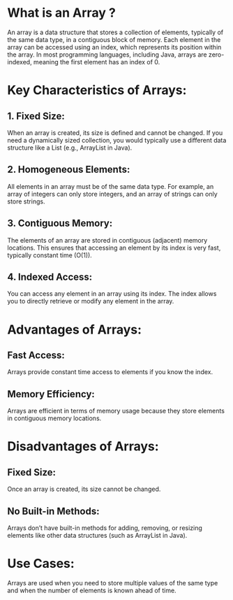 # **What is an Array ?**

An array is a data structure that stores a collection of elements, typically of the same data type,
in a contiguous block of memory. Each element in the array can be accessed using an index,
which represents its position within the array. In most programming languages, including Java,
arrays are zero-indexed, meaning the first element has an index of 0.

# **Key Characteristics of Arrays:**

## 1. Fixed Size:

When an array is created, its size is defined and cannot be changed. If you need a dynamically sized collection, you would typically use a different data structure like a List (e.g., ArrayList in Java).

## 2. Homogeneous Elements:

All elements in an array must be of the same data type. For example, an array of integers can only store integers, and an array of strings can only store strings.

## 3. Contiguous Memory:

The elements of an array are stored in contiguous (adjacent) memory locations. This ensures that accessing an element by its index is very fast, typically constant time (O(1)).

## 4. Indexed Access:

You can access any element in an array using its index. The index allows you to directly retrieve or modify any element in the array.

# Advantages of Arrays:

## Fast Access:
Arrays provide constant time access to elements if you know the index.

## Memory Efficiency:

Arrays are efficient in terms of memory usage because they store elements in contiguous memory locations.

# Disadvantages of Arrays:

## Fixed Size: 
Once an array is created, its size cannot be changed.

## No Built-in Methods:
Arrays don’t have built-in methods for adding, removing, or resizing elements like other data structures (such as ArrayList in Java).

# Use Cases:

Arrays are used when you need to store multiple values of the same type and when the number of elements is known ahead of time.